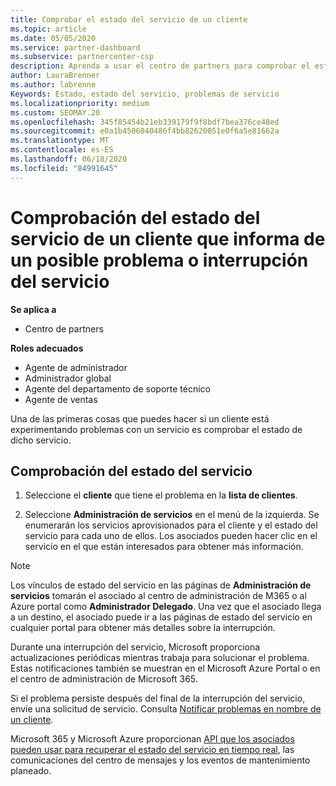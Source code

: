 ```yaml
---
title: Comprobar el estado del servicio de un cliente
ms.topic: article
ms.date: 05/05/2020
ms.service: partner-dashboard
ms.subservice: partnercenter-csp
description: Aprenda a usar el centro de partners para comprobar el estado del servicio de un cliente cuando se produzca un problema con un servicio.
author: LauraBrenner
ms.author: labrenne
Keywords: Estado, estado del servicio, problemas de servicio
ms.localizationpriority: medium
ms.custom: SEOMAY.20
ms.openlocfilehash: 345f85454b21eb339179f9f8bdf7bea376ce48ed
ms.sourcegitcommit: e0a1b4506840486f4bb82620051e0f6a5e81662a
ms.translationtype: MT
ms.contentlocale: es-ES
ms.lasthandoff: 06/18/2020
ms.locfileid: "84991645"
---
```

# <a name="check-service-health-for-a-customer-reporting-a-potential-service-problem-or-outage"></a>Comprobación del estado del servicio de un cliente que informa de un posible problema o interrupción del servicio

**Se aplica a**

- Centro de partners

**Roles adecuados**

- Agente de administrador
- Administrador global
- Agente del departamento de soporte técnico
- Agente de ventas

Una de las primeras cosas que puedes hacer si un cliente está experimentando problemas con un servicio es comprobar el estado de dicho servicio. 

## <a name="check-service-health"></a>Comprobación del estado del servicio

1. Seleccione el **cliente** que tiene el problema en la **lista de clientes**.

2. Seleccione **Administración de servicios** en el menú de la izquierda. Se enumerarán los servicios aprovisionados para el cliente y el estado del servicio para cada uno de ellos. Los asociados pueden hacer clic en el servicio en el que están interesados para obtener más información. 

>[!NOTE] 
> Los vínculos de estado del servicio en las páginas de **Administración de servicios** tomarán el asociado al centro de administración de M365 o al Azure portal como **Administrador Delegado**. Una vez que el asociado llega a un destino, el asociado puede ir a las páginas de estado del servicio en cualquier portal para obtener más detalles sobre la interrupción.
 
Durante una interrupción del servicio, Microsoft proporciona actualizaciones periódicas mientras trabaja para solucionar el problema. Estas notificaciones también se muestran en el Microsoft Azure Portal o en el centro de administración de Microsoft 365.

Si el problema persiste después del final de la interrupción del servicio, envíe una solicitud de servicio. Consulta [Notificar problemas en nombre de un cliente](report-problems-on-behalf-of-a-customer.md).

Microsoft 365 y Microsoft Azure proporcionan [API que los asociados pueden usar para recuperar el estado del servicio en tiempo real](get-automated-service-notifications-with-our-apis.md), las comunicaciones del centro de mensajes y los eventos de mantenimiento planeado.

 

